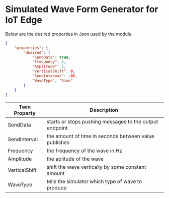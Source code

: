 # Simulated Wave Form Generator for IoT Edge


Below are the desired properties in Json used by the module.
```json
{
    "properties": {
        "desired": {
            "SendData": true,
            "Frequency": 1,
            "Amplitude": 1,
            "VerticalShift", 0,
            "SendInterval": .05,
            "WaveType", "Sine"
        }
    }
}
```

| Twin Property  | Description |
| ------------- | ------------- |
| SendData  | starts or stops pushing messages to the output endpoint  |
| SendInterval  | the amount of time in seconds between value publishes  |
| Frequency  | the frequency of the wave in Hz  |
| Amplitude  | the aplitude of the wave |
| VerticalShift  | shift the wave vertically by some constant amount  |
| WaveType  | tells the simulator which type of wave to produce  |
